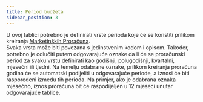```yaml
---
title: Period budžeta 
sidebar_position: 3
---
```


U ovoj tablici potrebno je definirati vrste perioda koje će se koristiti prilikom kreiranja [Marketinških Proračuna](/docs/crm/sales-forecast-crm/marketing-budget).     
Svaka vrsta može biti povezana s jedinstvenim kodom i opisom. Također, potrebno je odlučiti putem odgovarajuće oznake da li će se proračunski period za svaku vrstu definirati kao godišnji, polugodišnji, kvartalni, mjesečni ili tjedni. 
Na temelju odabrane oznake, prilikom kreiranja proračuna godina će se automatski podijeliti u odgovarajuće periode, a iznosi će biti raspoređeni između tih perioda. Na primjer, ako je odabrana oznaka mjesečno, iznos proračuna bit će raspodijeljen u 12 mjeseci unutar odgovarajuće tablice. 




